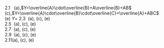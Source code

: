 2.1  
(a),$Y=\overline{A}\cdot\overline{B}+A\overline{B}+AB$
(c),$Y=\overline{A}\cdot\overline{B}\cdot\overline{C}+\overline{A}+ABC$
(e)  $Y=$
2.3  (a), (c), (e)  
2.5  (a), (c), (e)  
2.7  (a), (c), (e)  
2.9  (a), (c), (e)  
2.11(a), (c), (e)